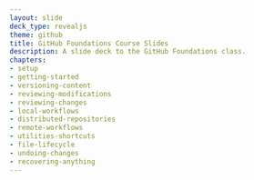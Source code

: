 ```yaml
---
layout: slide
deck_type: revealjs
theme: github
title: GitHub Foundations Course Slides
description: A slide deck to the GitHub Foundations class.
chapters:
- setup
- getting-started
- versioning-content
- reviewing-modifications
- reviewing-changes
- local-workflows
- distributed-repositories
- remote-workflows
- utilities-shortcuts
- file-lifecycle
- undoing-changes
- recovering-anything
---
```

